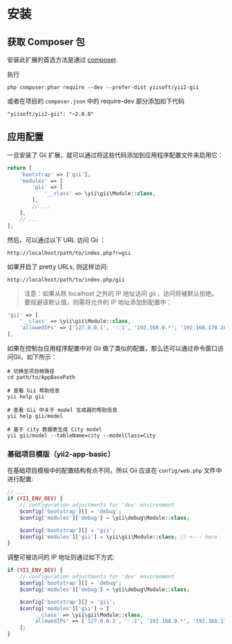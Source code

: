 安装
============

## 获取 Composer 包

安装此扩展的首选方法是通过 [composer](http://getcomposer.org/download/).

执行

```
php composer.phar require --dev --prefer-dist yiisoft/yii2-gii
```

或者在项目的 `composer.json` 中的 require-dev 部分添加如下代码

```
"yiisoft/yii2-gii": "~2.0.0"
```


## 应用配置

一旦安装了 Gii 扩展，就可以通过将这些代码添加到应用程序配置文件来启用它：

```php
return [
    'bootstrap' => ['gii'],
    'modules' => [
        'gii' => [
            '__class' => \yii\gii\Module::class,
        ],
        // ...
    ],
    // ...
];
```

然后，可以通过以下 URL 访问 Gii ：

```
http://localhost/path/to/index.php?r=gii
```

如果开启了 pretty URLs, 则这样访问:

```
http://localhost/path/to/index.php/gii
```

> 注意：如果从除 localhost 之外的 IP 地址访问 gii ，访问将被默认拒绝。
> 要规避该默认值，则需将允许的 IP 地址添加到配置中：
>
```php
'gii' => [
    '__class' => \yii\gii\Module::class,
    'allowedIPs' => ['127.0.0.1', '::1', '192.168.0.*', '192.168.178.20'] // adjust this to your needs
],
```

如果在控制台应用程序配置中对 Gii 做了类似的配置，那么还可以通过命令窗口访问Gii，如下所示：

```
# 切换至项目根路径
cd path/to/AppBasePath

# 查看 Gii 帮助信息
yii help gii

# 查看 Gii 中关于 model 生成器的帮助信息
yii help gii/model

# 基于 city 数据表生成 City model
yii gii/model --tableName=city --modelClass=City
```

### 基础项目模版（yii2-app-basic）

在基础项目模板中的配置结构有点不同，所以 Gii 应该在 `config/web.php` 文件中进行配置:

```php
// ...
if (YII_ENV_DEV) {
    // configuration adjustments for 'dev' environment
    $config['bootstrap'][] = 'debug';
    $config['modules']['debug'] = \yii\debug\Module::class;

    $config['bootstrap'][] = 'gii';
    $config['modules']['gii'] = \yii\gii\Module::class; // <--- here
}
```

调整可被访问的 IP 地址则通过如下方式:

```php
if (YII_ENV_DEV) {
    // configuration adjustments for 'dev' environment
    $config['bootstrap'][] = 'debug';
    $config['modules']['debug'] = \yii\debug\Module::class;

    $config['bootstrap'][] = 'gii';
    $config['modules']['gii'] = [
        '__class' => \yii\gii\Module::class,
        'allowedIPs' => ['127.0.0.1', '::1', '192.168.0.*', '192.168.178.20'],
    ];
}
```
